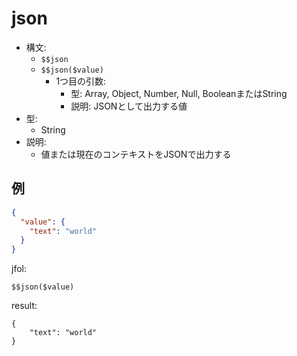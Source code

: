 # json
- 構文:
  - `$$json`
  - `$$json($value)`
    - 1つ目の引数:
      - 型: Array, Object, Number, Null, BooleanまたはString
      - 説明: JSONとして出力する値
- 型:
  - String
- 説明:
  - 値または現在のコンテキストをJSONで出力する

## 例
```json
{
  "value": {
    "text": "world" 
  }
}
```

jfol:
```
$$json($value)
```

result:
```
{
    "text": "world"
}
```
